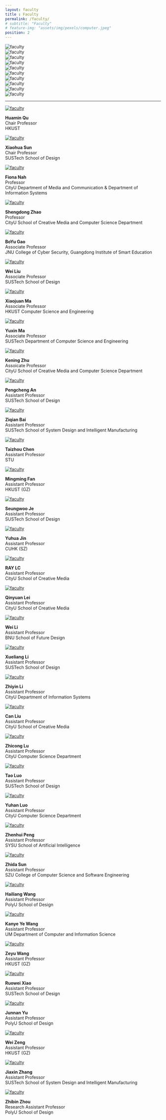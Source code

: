 ```yaml
--- 
layout: faculty
title : Faculty
permalink: /faculty/
# subtitle: "Faculty" 
# feature-img: "assets/img/pexels/computer.jpeg"
position: 2
---
```


<div class="logo-react-grid">
    <div class="logo-react-grid-item">
        <img src="\assets\img\CityUHK Logo.webp" alt="faculty" />
    </div>
    <div class="logo-react-grid-item">
        <img src="\assets\img\SUSTech.webp" alt="faculty" />
    </div>
    <div class="logo-react-grid-item">
        <img src="\assets\img\PolyU.webp" alt="faculty" />
    </div>
    <div class="logo-react-grid-item">
        <img src="\assets\img\STU.webp" alt="faculty" />
    </div>
    <div class="logo-react-grid-item">
        <img src="\assets\img\HKUST(GZ).webp" alt="faculty" />
    </div>
    <div class="logo-react-grid-item">
        <img src="\assets\img\UM.png" alt="faculty" />
    </div>
    <div class="logo-react-grid-item">
        <img src="\assets\img\HKUST.webp" alt="faculty" />
    </div>
    <div class="logo-react-grid-item">
        <img src="\assets\img\SYSU.webp" alt="faculty" />
    </div>
    <div class="logo-react-grid-item">
        <img src="\assets\img\SZU.webp" alt="faculty" />
    </div>
    <div class="logo-react-grid-item">
        <img src="\assets\img\JNU_logo.webp" alt="faculty" />
    </div>
</div>

---

<div class="figure-grid">
    <div class="figure-grid-item">
        <a href="http://huamin.org/" target="_blank"  class="image">
        <img src="\faculty\huamin_qu_new.webp" alt="faculty" />
        </a>
        <p class="image-caption">
            <strong>Huamin Qu</strong><br/>
            <span class="details">Chair Professor<br/>HKUST</span>
        </p>
    </div>
    <div class="figure-grid-item">
        <a href="https://designschool.sustech.edu.cn/about/team/faculty/697.html" target="_blank" class="image">
        <img src="\faculty\Prof.sun.webp" alt="faculty" />
        </a>
        <p class="image-caption">
            <strong>Xiaohua Sun</strong><br/>
            <span class="details">Chair Professor<br/>SUSTech School of Design</span>
        </p>
    </div>
    <div class="figure-grid-item">
        <a href="https://scholars.cityu.edu.hk/en/persons/fui-hoon-nah(e1d09bdd-d6a7-4b06-b4af-a498bfe1e8cd).html" target="_blank"  class="image">
        <img src="\faculty\Fiona_Nah.webp" alt="faculty" />
        </a>
        <p class="image-caption">
            <strong>Fiona Nah</strong><br/>
            <span class="details">Professor<br/>CityU Department of Media and Communication & Department of Information Systems</span>
        </p>
    </div>
    <div class="figure-grid-item">
        <a href="https://shengdongzhao.com/" target="_blank"  class="image">
        <img src="\faculty\prof.zhao.webp" alt="faculty" />
        </a>
        <p class="image-caption">
            <strong>Shengdong Zhao</strong><br/>
            <span class="details">Professor<br/>CityU School of Creative Media and Computer Science Department</span>
        </p>
    </div>
    <div class="figure-grid-item">
        <a href="https://cybsec.jnu.edu.cn/2023/1120/c39593a781901/page.htm" target="_blank"  class="image">
        <img src="\faculty\Boyu.webp" alt="faculty" />
        </a>
        <p class="image-caption">
            <strong>BoYu Gao</strong><br/>
            <span class="details">Associate Professor<br/>JNU College of Cyber Security, Guangdong Institute of Smart Education</span>
        </p>
    </div>
    <div class="figure-grid-item">
        <a href="https://designschool.sustech.edu.cn/about/team/faculty/729.html" target="_blank" class="image">
        <img src="\faculty\Wei Liu.webp" alt="faculty" />
        </a>
        <p class="image-caption">
            <strong>Wei Liu</strong><br/>
            <span class="details">Associate Professor<br/>SUSTech School of Design</span>
        </p>
    </div>
    <div class="figure-grid-item">
        <a href="https://home.cse.ust.hk/~mxj/" target="_blank"  class="image">
        <img src="\faculty\profileIM-XM7.webp" alt="faculty" />
        </a>
        <p class="image-caption">
            <strong>Xiaojuan Ma</strong><br/>
            <span class="details">Associate Professor<br/>HKUST Computer Science and Engineering</span>
        </p>
    </div>
    <div class="figure-grid-item">
        <a href="https://mayuxin.me/" target="_blank"  class="image">
        <img src="\faculty\prof.ma.webp" alt="faculty" />
        </a>
        <p class="image-caption">
            <strong>Yuxin Ma</strong><br/>
            <span class="details">Associate Professor<br/>SUSTech Department of Computer Science and Engineering</span>
        </p>
    </div>
    <div class="figure-grid-item">
        <a href="https://meilab-hk.github.io/" target="_blank"  class="image">
        <img src="\faculty\prof.zhu.webp" alt="faculty" />
        </a>
        <p class="image-caption">
            <strong>Kening Zhu</strong><br/>
            <span class="details">Assoicate Professor<br/>CityU School of Creative Media and Computer Science Department</span>
        </p>
    </div>
    <div class="figure-grid-item">
        <a href="http://anpengcheng.cn" target="_blank"  class="image">
        <img src="\faculty\pengcheng.webp" alt="faculty" />
        </a>
        <p class="image-caption">
            <strong>Pengcheng An</strong><br/>
            <span class="details">Assistant Professor<br/>SUSTech School of Design</span>
        </p>
    </div>
    <div class="figure-grid-item">
        <a href="https://www.sustech.edu.cn/en/faculties/baiziqian.html" target="_blank"  class="image">
        <img src="\faculty\Ziqian.webp" alt="faculty" />
        </a>
        <p class="image-caption">
            <strong>Ziqian Bai</strong><br/>
            <span class="details">Assistant Professor<br/>SUSTech School of System Design and Intelligent Manufacturing</span>
        </p>
    </div>
    <div class="figure-grid-item">
        <a href="https://taizhouchen.github.io/" target="_blank"  class="image">
        <img src="\faculty\taizhou.webp" alt="faculty" />
        </a>
        <p class="image-caption">
            <strong>Taizhou Chen</strong><br/>
            <span class="details">Assistant Professor<br/>STU</span>
        </p>
    </div>
    <div class="figure-grid-item">
        <a href="https://www.mingmingfan.com/lab/" target="_blank"  class="image">
        <img src="\faculty\mingming-fan-low-res-800-800.webp" alt="faculty" />
        </a>
        <p class="image-caption">
            <strong>Mingming Fan</strong><br/>
            <span class="details">Assistant Professor<br/>HKUST (GZ)</span>
        </p>
    </div>
    <div class="figure-grid-item">
        <a href="http://immersivedesignresearch.com/seungwoo" target="_blank"  class="image">
        <img src="\faculty\Seung Woo Je.webp" alt="faculty" />
        </a>
        <p class="image-caption">
            <strong>Seungwoo Je</strong><br/>
            <span class="details">Assistant Professor<br/>SUSTech School of Design</span>
        </p>
    </div>
    <div class="figure-grid-item">
        <a href="https://ultra-jin.com/" target="_blank"  class="image">
        <img src="\faculty\Yuhua.webp" alt="faculty" />
        </a>
        <p class="image-caption">
            <strong>Yuhua Jin</strong><br/>
            <span class="details">Assistant Professor<br/>CUHK (SZ)</span>
        </p>
    </div>
    <div class="figure-grid-item">
        <a href="https://recfro.github.io/" target="_blank"  class="image">
        <img src="\faculty\RayLC.webp" alt="faculty" />
        </a>
        <p class="image-caption">
            <strong>RAY LC</strong><br/>
            <span class="details">Assistant Professor<br/>CityU School of Creative Media</span>
        </p>
    </div>
    <div class="figure-grid-item">
        <a href="https://dccc-rg.github.io/" target="_blank"  class="image">
        <img src="\faculty\qlei.webp" alt="faculty" />
        </a>
        <p class="image-caption">
            <strong>Qinyuan Lei</strong><br/>
            <span class="details">Assistant Professor<br/>CityU School of Creative Media</span>
        </p>
    </div>
    <div class="figure-grid-item">
        <a href="https://design.bnu.edu.cn/faculty/teachers/lecturer/8242cf64fd9f430cab263ef4ffe6672f.htm" target="_blank"  class="image">
        <img src="\faculty\wei.webp" alt="faculty" />
        </a>
        <p class="image-caption">
            <strong>Wei Li</strong><br/>
            <span class="details">Assistant Professor<br/>BNU School of Future Design</span>
        </p>
    </div>
    <div class="figure-grid-item">
        <a href="https://www.hci-xgroup.com/" target="_blank"  class="image">
        <img src="\faculty\xueliang.webp" alt="faculty" />
        </a>
        <p class="image-caption">
            <strong>Xueliang Li</strong><br/>
            <span class="details">Assistant Professor<br/>SUSTech School of Design</span>
        </p>
    </div>
    <div class="figure-grid-item">
        <a href="https://scholars.cityu.edu.hk/en/persons/zhiyin-li(a9ea6d52-1195-46b0-8bca-f0072ea61a8b).html" target="_blank"  class="image">
        <img src="\faculty\zhiyin_li.webp" alt="faculty" />
        </a>
        <p class="image-caption">
            <strong>Zhiyin Li</strong><br/>
            <span class="details">Assistant Professor<br/>CityU Department of Information Systems</span>
        </p>
    </div>
    <div class="figure-grid-item">
        <a href="https://sweb.cityu.edu.hk/canliu/team.html" target="_blank"  class="image">
        <img src="\faculty\prof.liu.webp" alt="faculty" />
        </a>
        <p class="image-caption">
            <strong>Can Liu</strong><br/>
            <span class="details">Assistant Professor<br/>CityU School of Creative Media</span>
        </p>
    </div>
    <div class="figure-grid-item">
        <a href="https://www.cs.cityu.edu.hk/~zhiconlu/" target="_blank"  class="image">
        <img src="\faculty\prof.lu.webp" alt="faculty" />
        </a>
        <p class="image-caption">
            <strong>Zhicong Lu</strong><br/>
            <span class="details">Assistant Professor<br/>CityU Computer Science Department</span>
        </p>
    </div>
    <div class="figure-grid-item">
        <a href="http://ixdlanguage.org" target="_blank"  class="image">
        <img src="\faculty\Tao.webp" alt="faculty" />
        </a>
        <p class="image-caption">
            <strong>Tao Luo</strong><br/>
            <span class="details">Assistant Professor<br/>SUSTech School of Design</span>
        </p>
    </div>
    <div class="figure-grid-item">
        <a href="https://yuhanlolo.github.io/me/lab.html" target="_blank"  class="image">
        <img src="\faculty\prof.luo.webp" alt="faculty" />
        </a>
        <p class="image-caption">
            <strong>Yuhan Luo</strong><br/>
            <span class="details">Assistant Professor<br/>CityU Computer Science Department</span>
        </p>
    </div>
    <div class="figure-grid-item">
        <a href="https://zhenhuipeng.com/" target="_blank"  class="image">
        <img src="\faculty\me-d.webp" alt="faculty" />
        </a>
        <p class="image-caption">
            <strong>Zhenhui Peng</strong><br/>
            <span class="details">Assistant Professor<br/>SYSU School of Artificial Intelligence</span>
        </p>
    </div>
    <div class="figure-grid-item">
        <a href="https://zhdsun.github.io/" target="_blank"  class="image">
        <img src="\faculty\zhida.webp" alt="faculty" />
        </a>
        <p class="image-caption">
            <strong>Zhida Sun</strong><br/>
            <span class="details">Assistant Professor<br/>SZU College of Computer Science and Software Engineering</span>
        </p>
    </div>
    <div class="figure-grid-item">
        <a href="https://www.hailiang-design.com/" target="_blank"  class="image">
        <img src="\faculty\hailiang.webp" alt="faculty" />
        </a>
        <p class="image-caption">
            <strong>Hailiang Wang</strong><br/>
            <span class="details">Assistant Professor<br/>PolyU School of Design</span>
        </p>
    </div>
    <div class="figure-grid-item">
        <a href="https://crab.ye.wang/" target="_blank"  class="image">
        <img src="\faculty\Kanye.webp" alt="faculty" />
        </a>
        <p class="image-caption">
            <strong>Kanye Ye Wang</strong><br/>
            <span class="details">Assistant Professor<br/>UM Department of Computer and Information Science</span>
        </p>
    </div>
    <div class="figure-grid-item">
        <a href="https://cislab.hkust-gz.edu.cn/members/zeyu-wang/" target="_blank"  class="image">
        <img src="\faculty\Zeyu_Wang.webp" alt="faculty" />
        </a>
        <p class="image-caption">
            <strong>Zeyu Wang</strong><br/>
            <span class="details">Assistant Professor<br/>HKUST (GZ)</span>
        </p>
    </div>
    <div class="figure-grid-item">
        <a href="https://www2.kmd.keio.ac.jp/~ruowei.xiao/" target="_blank"  class="image">
        <img src="\faculty\Ruowei.webp" alt="faculty" />
        </a>
        <p class="image-caption">
            <strong>Ruowei Xiao</strong><br/>
            <span class="details">Assistant Professor<br/>SUSTech School of Design</span>
        </p>
    </div>
    <div class="figure-grid-item">
        <a href="http://www.junnanyu.com/" target="_blank"  class="image">
        <img src="\faculty\junnan.webp" alt="faculty" />
        </a>
        <p class="image-caption">
            <strong>Junnan Yu</strong><br/>
            <span class="details">Assistant Professor<br/>PolyU School of Design</span>
        </p>
    </div>
    <div class="figure-grid-item">
        <a href="https://zeng-wei.com/" target="_blank"  class="image">
        <img src="\faculty\Zengwei.webp" alt="faculty" />
        </a>
        <p class="image-caption">
            <strong>Wei Zeng</strong><br/>
            <span class="details">Assistant Professor<br/>HKUST (GZ)</span>
        </p>
    </div>
    <div class="figure-grid-item">
        <a href="https://www.sustech.edu.cn/en/faculties/zhangjiaxin.html" target="_blank"  class="image">
        <img src="\faculty\Jiaxin.webp" alt="faculty" />
        </a>
        <p class="image-caption">
            <strong>Jiaxin Zhang</strong><br/>
            <span class="details">Assistant Professor<br/>SUSTech School of System Design and Intelligent Manufacturing<br/></span>
        </p>
    </div>
    <div class="figure-grid-item">
        <a href="https://www.polyu.edu.hk/sd/people/academic-staff/zhou-zhibin/" target="_blank"  class="image">
        <img src="\faculty\ZHOUZhibin.webp" alt="faculty" />
        </a>
        <p class="image-caption">
            <strong>Zhibin Zhou</strong><br/>
            <span class="details">Research Assistant Professor<br/>PolyU School of Design</span>
        </p>
    </div>
</div>
